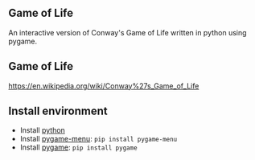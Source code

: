 ## Game of Life

An interactive version of Conway's Game of Life written in python using pygame.

## Game of Life
https://en.wikipedia.org/wiki/Conway%27s_Game_of_Life

## Install environment

- Install [python](https://www.python.org/downloads/)
- Install [pygame-menu](https://github.com/ppizarror/pygame-menu): `pip install pygame-menu`
- Install [pygame](https://www.pygame.org/docs/): `pip install pygame`
